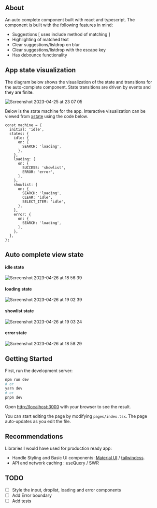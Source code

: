 ## About

An auto complete component built with react and typescript. The component is built with the following features in mind:

- Suggestions [ uses include method of matching ]
- Highlighting of matched text
- Clear suggestions/listdrop on blur
- Clear suggestions/listdrop with the escape key
- Has debounce functionality

## App state visualization
The diagram below shows the visualization of the state and transitions for the auto-complete component. State transitions are driven
by events and they are finite.

![Screenshot 2023-04-25 at 23 07 05](https://user-images.githubusercontent.com/6938921/234409225-17baf4ad-2d8e-4f5b-8f18-eb7053bfad6a.png)


Below is the state machine for the app. Interactive visualization can be viewed from [xstate](https://stately.ai/viz) using the code below.

```
const machine = {
  initial: 'idle',
  states: {
    idle: {
      on: {
        SEARCH: 'loading',
      },
    },
    loading: {
      on: {
        SUCCESS: 'showlist',
        ERROR: 'error',
      },
    },
    showlist: {
      on: {
        SEARCH: 'loading',
        CLEAR: 'idle',
        SELECT_ITEM: 'idle',
      },
    },
    error: {
      on: {
        SEARCH: 'loading',
      },
    },
  },
};
```

## Auto complete view state
#### idle state
![Screenshot 2023-04-26 at 18 56 39](https://user-images.githubusercontent.com/6938921/234650615-9a61a729-b920-4b94-90ca-0da5ae7d32ef.png)

#### loading state
![Screenshot 2023-04-26 at 19 02 39](https://user-images.githubusercontent.com/6938921/234650916-103de6af-434b-4393-afff-23a526d824d5.png)

#### showlist state
![Screenshot 2023-04-26 at 19 03 24](https://user-images.githubusercontent.com/6938921/234651102-1fb433ab-c434-49ab-b084-524a23f96d61.png)

#### error state
![Screenshot 2023-04-26 at 18 58 29](https://user-images.githubusercontent.com/6938921/234651370-aed0663f-cb0a-4b0e-99e5-459d251cce81.png)


## Getting Started

First, run the development server:

```bash
npm run dev
# or
yarn dev
# or
pnpm dev
```

Open [http://localhost:3000](http://localhost:3000) with your browser to see the result.

You can start editing the page by modifying `pages/index.tsx`. The page auto-updates as you edit the file.

## Recommendations

Libraries I would have used for production ready app:

- Handle Styling and Basic UI components: [Material UI](https://mui.com/) / [tailwindcss](https://tailwindcss.com/).
- API and network caching : [useQuery](https://tanstack.com/query/v4/docs/react/reference/useQuery) / [SWR](https://swr.vercel.app/)

## TODO

- [ ] Style the input, droplist, loading and error components
- [ ] Add Error boundary
- [ ] Add tests
